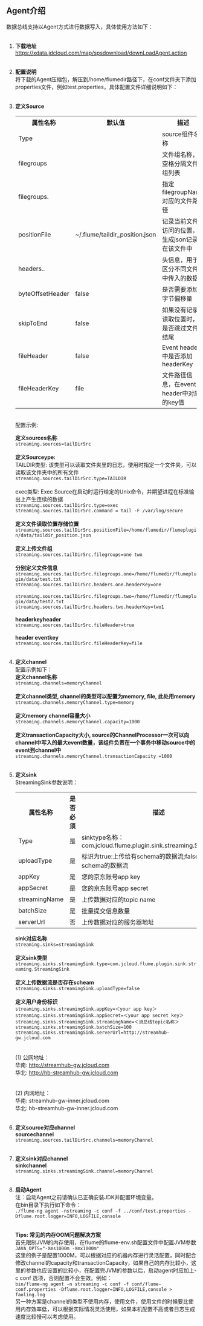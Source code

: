 ## Agent介绍<br>
数据总线支持以Agent方式进行数据写入，具体使用方法如下：<br><br>
1. **下载地址**<br>
https://xdata.jdcloud.com/map/spsdownload/downLoadAgent.action<br><br>
2. **配置说明**<br>
将下载的Agent压缩包，解压到/home/flumedir路径下，在conf文件夹下添加properties文件，例如test.properties，具体配置文件详细说明如下：<br><br>
3. **定义Source**<br>
    <table>
        <tr>
            <th width="300">属性名称</th>
            <th width="300">默认值</th>
            <th width="600">描述</th>
        </tr>
         <tr>
            <td>Type</td>
            <td></td>
            <td>source组件名称</td>
        </tr>
        <tr>
            <td>filegroups</td>
            <td></td>
            <td>文件组名称，空格分隔文件组列表</td>
        </tr>
        <tr>
            <td>filegroups.</td>
            <td></td>
            <td>指定filegroupName对应的文件路径</td>
        </tr>
        <tr>
            <td>positionFile</td>
            <td>~/.flume/taildir_position.json</td>
            <td>记录当前文件访问的位置，生成json记录放在该文件中</td>
        </tr>
        <tr>
            <td>headers..</td>
            <td></td>
            <td>头信息，用于区分不同文件中传入的数据</td>
        </tr>
        <tr>
            <td>byteOffsetHeader</td>
            <td>false</td>
            <td>是否需要添加字节偏移量</td>
        </tr>
        <tr>
            <td>skipToEnd</td>
            <td>false</td>
            <td>如果没有记录读取位置时，是否跳过文件结尾</td>
        </tr>
        <tr>
            <td>fileHeader</td>
            <td>false</td>
            <td>Event header中是否添加headerKey</td>
        </tr>
        <tr>
            <td>fileHeaderKey</td>
            <td>file</td>
            <td>文件路径信息，在event header中对应的key值</td>
        </tr>
    </table>
   <br>
    配置示例:<br>
    
    **定义sources名称**<br>
    `streaming.sources=tailDirSrc`<br><br>
     **定义Sourceype:**<br>
    TAILDIR类型: 该类型可以读取文件夹里的日志，使用时指定一个文件夹，可以读取该文件夹中的所有文件<br>
    `streaming.sources.tailDirSrc.type=TAILDIR`<br><br>
    exec类型: Exec Source在启动时运行给定的Unix命令，并期望进程在标准输出上产生连续的数据<br>
    `streaming.sources.tailDirSrc.type=exec`<br>
    `streaming.sources.tailDirSrc.command = tail -F /var/log/secure`<br>    
    **定义文件读取位置存储位置**
    `streaming.sources.tailDirSrc.positionFile=/home/flumedir/flumeplugin/data/taildir_position.json`<br><br>
    **定义上传文件组**<br>
    `streaming.sources.tailDirSrc.filegroups=one two`<br><br>
    **分别定义文件信息**<br>
    `streaming.sources.tailDirSrc.filegroups.one=/home/flumedir/flumeplugin/data/test.txt`<br>
    `streaming.sources.tailDirSrc.headers.one.headerKey=one`<br><br>
    `streaming.sources.tailDirSrc.filegroups.two=/home/flumedir/flumeplugin/data/test2.txt`<br>
    `streaming.sources.tailDirSrc.headers.two.headerKey=two1`<br><br>
    **headerkeyheader**<br>
    `streaming.sources.tailDirSrc.fileHeader=true`<br><br>
    **header eventkey**<br>
    `streaming.sources.tailDirSrc.fileHeaderKey=file`<br><br>
4. **定义channel**<br>
配置示例如下：<br>
**定义channel名称**<br>
`streaming.channels=memoryChannel`<br><br>
**定义channel类型, channel的类型可以配置为memory, file, 此处用memory**<br>
`streaming.channels.memoryChannel.type=memory`<br><br>
**定义memory channel容量大小**<br>
`streaming.channels.memoryChannel.capacity=1000`<br><br>
**定义transactionCapacity大小, source的ChannelProcessor一次可以向channel中写入的最大event数量，该组件负责在一个事务中移动source中的event到channel中**<br>
`streaming.channels.memoryChannel.transactionCapacity =1000`<br><br>
5. **定义sink**<br>
StreamingSink参数说明：<br>
    <table>
        <tr>
            <th width="150">属性名称</th>
            <th width="100">是否必须</th>
            <th width="600">描述</th>
        </tr>
         <tr>
            <td>Type</td>
            <td>是</td>
            <td>sinktype名称：com.jcloud.flume.plugin.sink.streaming.StreamingSink</td>
        </tr>
        <tr>
            <td>uploadType</td>
            <td>是</td>
            <td>标识为true:上传给有schema的数据流;false：上传给没有schema的数据流</td>
        </tr>
        <tr>
            <td>appKey</td>
            <td>是</td>
            <td>您的京东账号app key</td>
        </tr>
        <tr>
            <td>appSecret</td>
            <td>是</td>
            <td>您的京东账号app secret</td>
        </tr>
        <tr>
            <td>streamingName</td>
            <td>是</td>
            <td>上传数据对应的topic name</td>
        </tr>
        <tr>
            <td>batchSize</td>
            <td>是</td>
            <td>批量提交信息数量</td>
        </tr>
        <tr>
            <td>serverUrl</td>
            <td>否</td>
            <td>上传数据对应的服务器地址</td>
        </tr>
    <table>
                                
    **sink对应名称**<br>
    `streaming.sinks=streamingSink`<br><br>
    **定义sink类型**<br>
    `streaming.sinks.streamingSink.type=com.jcloud.flume.plugin.sink.streaming.StreamingSink`<br><br>
    **定义上传数据流是否存在scheam**<br>
    `streaming.sinks.streamingSink.uploadType=false`<br><br>
    **定义用户身份标识**<br>
    `streaming.sinks.streamingSink.appKey=＜your app key＞`<br>
    `streaming.sinks.streamingSink.appSecret=＜your app secret key＞`<br>
    `streaming.sinks.streamingSink.streamingName=＜流总线topic名称＞`<br>
    `streaming.sinks.streamingSink.batchSize=100`<br>
    `streaming.sinks.streamingSink.serverUrl=http://streamhub-gw.jcloud.com`<br><br>    
    (1)	公网地址：<br>
    华南: http://streamhub-gw.jcloud.com<br>
    华北: http://hb-streamhub-gw.jcloud.com<br><br>	
    (2)	内网地址：<br>
    华南: streamhub-gw-inner.jcloud.com<br>
    华北: hb-streamhub-gw-inner.jcloud.com<br><br>
6. **定义source对应channel**<br>
**sourcechannel**<br>
`streaming.sources.tailDirSrc.channels=memoryChannel`<br><br>
7. **定义sink对应channel**<br>
**sinkchannel**<br>
`streaming.sinks.streamingSink.channel=memoryChannel`<br><br>
8. **启动Agent**<br>
注：启动Agent之前请确认已正确安装JDK并配置环境变量。<br>
在bin目录下执行如下命令：<br>
`./flume-ng agent -nstreaming -c conf -f ../conf/test.properties -Dflume.root.logger=INFO,LOGFILE,console`<br><br>

**Tips: 常见的内存OOM问题解决方案**<br>
首先限制JVM的内存使用，在flume的flume-env.sh配置文件中配置JVM参数<br>
`JAVA_OPTS="-Xms1000m -Xmx1000m"`<br>
这里的例子是配置1000M，可以根据对应的机器内存进行灵活配置，同时配合修改channel的capacity和transactionCapacity，如果自己的内存比较小，这里的参数也应设置的比较小，在配置完JVM的参数以后，启动agent时应加上-c conf 选项，否则配置不会生效。例如：<br>
`bin/flume-ng agent -n streaming -c conf -f conf/flume-conf.properties -Dflume.root.logger=INFO,LOGFILE,console > faoling.log`<br>
另一种方案是channel的类型不使用内存，使用文件，使用文件的时候要比使用内存效率低，可以根据实际情况灵活使用，如果本机配置不高或者日志生成速度比较慢可以考虑使用。<br>